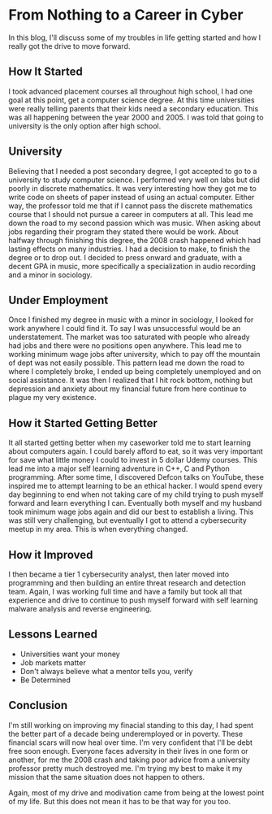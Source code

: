 # From Nothing to a Career in Cyber


In this blog, I'll discuss some of my troubles in life getting started and how I really got the drive to move forward.

## How It Started
I took advanced placement courses all throughout high school, I had one goal at this point, get a computer science degree. At this time universities were really telling parents that their kids need a secondary education. This was all happening between the year 2000 and 2005. I was told that going to university is the only option after high school.

## University
Believing that I needed a post secondary degree, I got accepted to go to a university to study computer science. I performed very well on labs but did poorly in discrete mathematics. It was very interesting how they got me to write code on sheets of paper instead of using an actual computer. Either way, the professor told me that if I cannot pass the discrete mathematics course that I should not pursue a career in computers at all. This lead me down the road to my second passion which was music. When asking about jobs regarding their program they stated there would be work. About halfway through finishing this degree, the 2008 crash happened which had lasting effects on many industries. I had a decision to make, to finish the degree or to drop out. I decided to press onward and graduate, with a decent GPA in music, more specifically a specialization in audio recording and a minor in sociology.

## Under Employment
Once I finished my degree in music with a minor in sociology, I looked for work anywhere I could find it. To say I was unsuccessful would be an understatement. The market was too saturated with people who already had jobs and there were no positions open anywhere. This lead me to working minimum wage jobs after university, which to pay off the mountain of dept was not easily possible. This pattern lead me down the road to where I completely broke, I ended up being completely unemployed and on social assistance. It was then I realized that I hit rock bottom, nothing but depression and anxiety about my financial future from here continue to plague my very existence.

## How it Started Getting Better
It all started getting better when my caseworker told me to start learning about computers again. I could barely afford to eat, so it was very important for save what little money I could to invest in 5 dollar Udemy courses. This lead me into a major self learning adventure in C++, C and Python programming. After some time, I discovered Defcon talks on YouTube, these inspired me to attempt learning to be an ethical hacker. I would spend every day beginning to end when not taking care of my child trying to push myself forward and learn everything I can. Eventually both myself and my husband took minimum wage jobs again and did our best to establish a living. This was still very challenging, but eventually I got to attend a cybersecurity meetup in my area. This is when everything changed.

## How it Improved
I then became a tier 1 cybersecurity analyst, then later moved into programming and then building an entire threat research and detection team. Again, I was working full time and have a family but took all that experience and drive to continue to push myself forward with self learning malware analysis and reverse engineering.

## Lessons Learned
- Universities want your money
- Job markets matter
- Don't always believe what a mentor tells you, verify
- Be Determined

## Conclusion
I'm still working on improving my finacial standing to this day, I had spent the better part of a decade being underemployed or in poverty. These financial scars will now heal over time. I'm very confident that I'll be debt free soon enough. Everyone faces adversity in their lives in one form or another, for me the 2008 crash and taking poor advice from a university professor pretty much destroyed me. I'm trying my best to make it my mission that the same situation does not happen to others.

Again, most of my drive and modivation came from being at the lowest point of my life. But this does not mean it has to be that way for you too.

